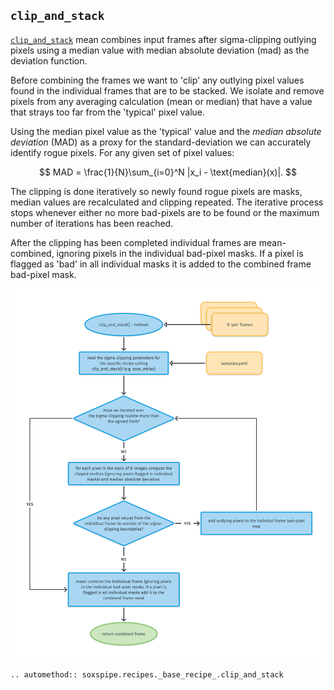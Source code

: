 ## `clip_and_stack`

[`clip_and_stack`](../_api/soxspipe.recipes._base_recipe_.html#soxspipe.recipes._base_recipe_._base_recipe_.clip_and_stack) mean combines input frames after sigma-clipping outlying pixels using a median value with median absolute deviation (mad) as the deviation function.

Before combining the frames we want to 'clip' any outlying pixel values found in the individual frames that are to be stacked. We isolate and remove pixels from any averaging calculation (mean or median) that have a value that strays too far from the 'typical' pixel value.

Using the median pixel value as the 'typical' value and the *median absolute deviation* (MAD) as a proxy for the standard-deviation we can accurately identify rogue pixels. For any given set of pixel values:

$$
MAD = \frac{1}{N}\sum_{i=0}^N |x_i - \text{median}(x)|.
$$

The clipping is done iteratively so newly found rogue pixels are masks, median values are recalculated and clipping repeated. The iterative process stops whenever either no more bad-pixels are to be found or the maximum number of iterations has been reached.

After the clipping has been completed individual frames are mean-combined, ignoring pixels in the individual bad-pixel masks. If a pixel is flagged as 'bad' in all individual masks it is added to the combined frame bad-pixel mask.

![](clip_and_stack.png)


```eval_rst
.. automethod:: soxspipe.recipes._base_recipe_.clip_and_stack
```
